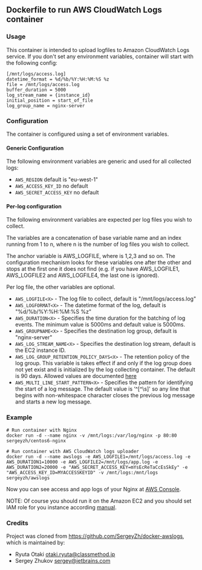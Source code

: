## Dockerfile to run AWS CloudWatch Logs container

### Usage

This container is intended to upload logfiles to Amazon CloudWatch Logs service.
If you don't set any environment variables, container will start with the following config:

```
[/mnt/logs/access.log]
datetime_format = %d/%b/%Y:%H:%M:%S %z
file = /mnt/logs/access.log
buffer_duration = 5000
log_stream_name = {instance_id}
initial_position = start_of_file
log_group_name = nginx-server
```

### Configuration

The container is configured using a set of environment variables.

#### Generic Configuration

The following environment variables are generic and used for all collected logs:

* `AWS_REGION` default is "eu-west-1"
* `AWS_ACCESS_KEY_ID` no default
* `AWS_SECRET_ACCESS_KEY` no default

#### Per-log configuration

The following environment variables are expected per log files you wish to collect. 

The variables are a concatenation of base variable name and an index running from 1 to n, where n is the number of log files you wish to collect.

The anchor variable is AWS_LOGFILE<X>, where <X> is 1,2,3 and so on. The configuration mechanism looks for these variables one after the other and stops at the first one it does not find (e.g. if you have AWS_LOGFILE1, AWS_LOGFILE2 and AWS_LOGFILE4, the last one is ignored).

Per log file, the other variables are optional.

* `AWS_LOGFILE<X>` - The log file to collect, default is "/mnt/logs/access.log"
* `AWS_LOGFORMAT<X>` - The datetime format of the log, default is "%d/%b/%Y:%H:%M:%S %z"
* `AWS_DURATION<X>` - Specifies the time duration for the batching of log events. The minimum value is 5000ms and default value is 5000ms.
* `AWS_GROUPNAME<X>` - Specifies the destination log group, default is "nginx-server"
* `AWS_LOG_STREAM_NAME<X>` - Specifies the destination log stream, default is the EC2 instance ID.
* `AWS_LOG_GROUP_RETENTION_POLICY_DAYS<X>` - The retention policy of the log group. This variable is takes effect if and only if the log group does not yet exist and is initialized by the log collecting container. The default is 90 days. Allowed values are documented [here](http://docs.aws.amazon.com/cli/latest/reference/logs/put-retention-policy.html)
* `AWS_MULTI_LINE_START_PATTERN<X>` - Specifies the pattern for identifying the start of a log message. The default value is ‘^[^\s]' so any line that begins with non-whitespace character closes the previous log message and starts a new log message.

### Example 

```
# Run container with Nginx
docker run -d --name nginx -v /mnt/logs:/var/log/nginx -p 80:80 sergeyzh/centos6-nginx

# Run container with AWS CloudWatch logs uploader
docker run -d --name awslogs -e AWS_LOGFILE1=/mnt/logs/access.log -e AWS_DURATION1=10000 -e AWS_LOGFILE2=/mnt/logs/app.log -e AWS_DURATION2=20000 -e "AWS_SECRET_ACCESS_KEY=mYsEcReTaCcEsSkEy" -e "AWS_ACCESS_KEY_ID=MYACCESSKEYID" -v /mnt/logs:/mnt/logs sergeyzh/awslogs
```

Now you can see access and app logs of your Nginx at [AWS Console](https://console.aws.amazon.com/cloudwatch/home?region=us-east-1#logs:). 

NOTE: Of course you should run it on the Amazon EC2 and you should set IAM role for you instance according [manual](http://docs.aws.amazon.com/AmazonCloudWatch/latest/DeveloperGuide/QuickStartEC2Instance.html).

### Credits

Project was cloned from https://github.com/SergeyZh/docker-awslogs, which is maintained by:

* Ryuta Otaki <otaki.ryuta@classmethod.jp>
* Sergey Zhukov <sergey@jetbrains.com>
